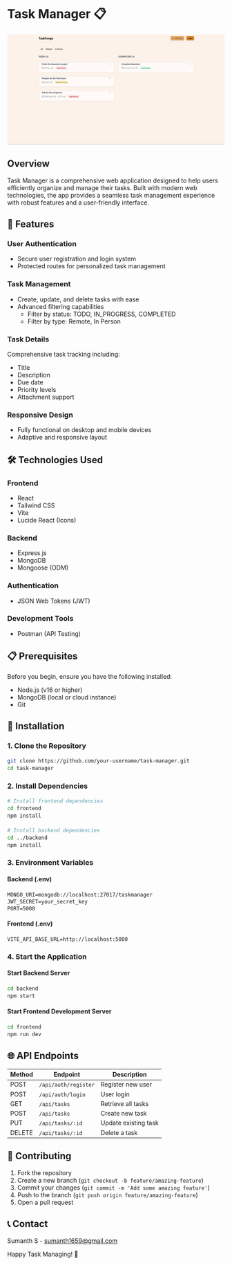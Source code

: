 # Task Manager 📋

![Task Manager Screenshot](https://github.com/sumanth639/task-manager/blob/c81738809983179809b1757c3f2d0516c436d964/App%20preview.png)

## Overview

Task Manager is a comprehensive web application designed to help users efficiently organize and manage their tasks. Built with modern web technologies, the app provides a seamless task management experience with robust features and a user-friendly interface.

## 🌟 Features

### User Authentication

- Secure user registration and login system
- Protected routes for personalized task management

### Task Management

- Create, update, and delete tasks with ease
- Advanced filtering capabilities
  - Filter by status: TODO, IN_PROGRESS, COMPLETED
  - Filter by type: Remote, In Person

### Task Details

Comprehensive task tracking including:

- Title
- Description
- Due date
- Priority levels
- Attachment support

### Responsive Design

- Fully functional on desktop and mobile devices
- Adaptive and responsive layout

## 🛠 Technologies Used

### Frontend

- React
- Tailwind CSS
- Vite
- Lucide React (Icons)

### Backend

- Express.js
- MongoDB
- Mongoose (ODM)

### Authentication

- JSON Web Tokens (JWT)

### Development Tools

- Postman (API Testing)

## 📋 Prerequisites

Before you begin, ensure you have the following installed:

- Node.js (v16 or higher)
- MongoDB (local or cloud instance)
- Git

## 🚀 Installation

### 1. Clone the Repository

```bash
git clone https://github.com/your-username/task-manager.git
cd task-manager
```

### 2. Install Dependencies

```bash
# Install frontend dependencies
cd frontend
npm install

# Install backend dependencies
cd ../backend
npm install
```

### 3. Environment Variables

#### Backend (.env)

```plaintext
MONGO_URI=mongodb://localhost:27017/taskmanager
JWT_SECRET=your_secret_key
PORT=5000
```

#### Frontend (.env)

```plaintext
VITE_API_BASE_URL=http://localhost:5000
```

### 4. Start the Application

#### Start Backend Server

```bash
cd backend
npm start
```

#### Start Frontend Development Server

```bash
cd frontend
npm run dev
```

## 🌐 API Endpoints

| Method | Endpoint             | Description          |
| ------ | -------------------- | -------------------- |
| POST   | `/api/auth/register` | Register new user    |
| POST   | `/api/auth/login`    | User login           |
| GET    | `/api/tasks`         | Retrieve all tasks   |
| POST   | `/api/tasks`         | Create new task      |
| PUT    | `/api/tasks/:id`     | Update existing task |
| DELETE | `/api/tasks/:id`     | Delete a task        |

## 🤝 Contributing

1. Fork the repository
2. Create a new branch (`git checkout -b feature/amazing-feature`)
3. Commit your changes (`git commit -m 'Add some amazing feature'`)
4. Push to the branch (`git push origin feature/amazing-feature`)
5. Open a pull request

## 📞 Contact

Sumanth S - sumanth1659@gmail.com

Happy Task Managing! 🚀

